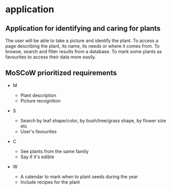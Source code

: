 # application

## Application for identifying and caring for plants

The user will be able to take a picture and identify the plant.
To access a page describing the plant, its name, its needs or where it comes from.
To browse, search and filter results from a database.
To mark some plants as favourites to access their data more easily.

## MoSCoW prioritized requirements
* M   
  * Plant description    
  * Picture recognition

* S   
  * Search by leaf shape/color, by bush/tree/grass shape, by flower size etc
  * User's favourites

* C   
  * See plants from the same family
  * Say if it's edible

* W   
  * A calendar to mark when to plant seeds during the year
  * Include recipes for the plant

